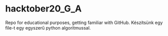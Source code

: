 # hacktober20_G_A
Repo for educational purposes, getting familiar with GitHub.
Készítsünk egy file-t egy egyszerű python algoritmussal.
